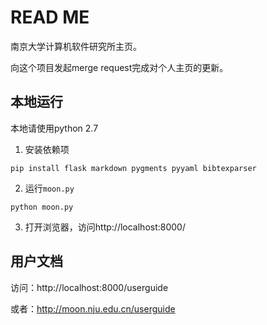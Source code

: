 # READ ME

南京大学计算机软件研究所主页。

向这个项目发起merge request完成对个人主页的更新。

## 本地运行

本地请使用python 2.7

1. 安装依赖项
```
pip install flask markdown pygments pyyaml bibtexparser
```
2. 运行`moon.py`
```
python moon.py
```
3. 打开浏览器，访问http://localhost:8000/

## 用户文档


访问：http://localhost:8000/userguide

或者：http://moon.nju.edu.cn/userguide


